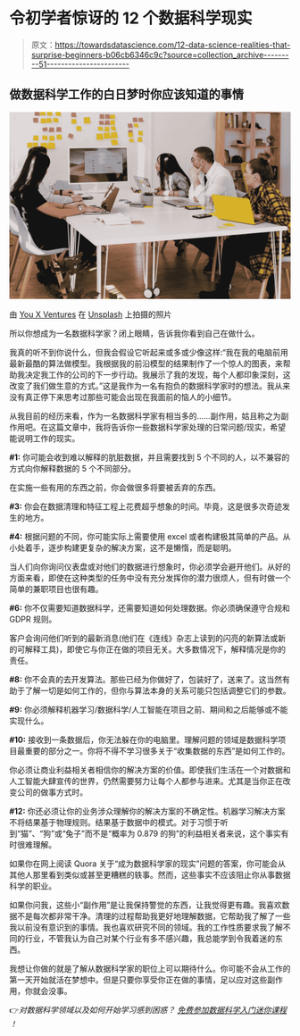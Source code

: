 # 令初学者惊讶的 12 个数据科学现实

> 原文：<https://towardsdatascience.com/12-data-science-realities-that-surprise-beginners-b06cb6346c9c?source=collection_archive---------51----------------------->

## 做数据科学工作的白日梦时你应该知道的事情

![](img/aca047707e7fadd324ea94e27c0fec21.png)

由 [You X Ventures](https://unsplash.com/@youxventures?utm_source=unsplash&utm_medium=referral&utm_content=creditCopyText) 在 [Unsplash](https://unsplash.com/@youxventures?utm_source=unsplash&utm_medium=referral&utm_content=creditCopyText) 上拍摄的照片

所以你想成为一名数据科学家？闭上眼睛，告诉我你看到自己在做什么。

我真的听不到你说什么，但我会假设它听起来或多或少像这样:“我在我的电脑前用最新最酷的算法做模型。我根据我的前沿模型的结果制作了一个惊人的图表，来帮助我决定我工作的公司的下一步行动。我展示了我的发现，每个人都印象深刻，这改变了我们做生意的方式。”这是我作为一名有抱负的数据科学家时的想法。我从来没有真正停下来思考过那些可能会出现在我面前的恼人的小细节。

从我目前的经历来看，作为一名数据科学家有相当多的……副作用，姑且称之为副作用吧。在这篇文章中，我将告诉你一些数据科学家处理的日常问题/现实，希望能说明工作的现实。

**#1:** 你可能会收到难以解释的肮脏数据，并且需要找到 5 个不同的人，以不兼容的方式向你解释数据的 5 个不同部分。

在实施一些有用的东西之前，你会做很多将要被丢弃的东西。

**#3:** 你会在数据清理和特征工程上花费超乎想象的时间。毕竟，这是很多次奇迹发生的地方。

**#4:** 根据问题的不同，你可能实际上需要使用 excel 或者构建极其简单的产品。从小处着手，逐步构建更复杂的解决方案，这不是懒惰，而是聪明。

当人们向你询问仪表盘或对他们的数据进行想象时，你必须学会避开他们。从好的方面来看，即使在这种类型的任务中没有充分发挥你的潜力很烦人，但有时做一个简单的兼职项目也很有趣。

**#6:** 你不仅需要知道数据科学，还需要知道如何处理数据。你必须确保遵守合规和 GDPR 规则。

客户会询问他们听到的最新消息(他们在《连线》杂志上读到的闪亮的新算法或新的可解释工具)，即使它与你正在做的项目无关。大多数情况下，解释情况是你的责任。

**#8:** 你不会真的去开发算法。那些已经为你做好了，包装好了，送来了。这当然有助于了解一切是如何工作的，但你与算法本身的关系可能只包括调整它们的参数。

**#9:** 你必须解释机器学习/数据科学/人工智能在项目之前、期间和之后能够或不能实现什么。

**#10:** 接收到一条数据后，你无法躲在你的电脑里。理解问题的领域是数据科学项目最重要的部分之一。你将不得不学习很多关于“收集数据的东西”是如何工作的。

你必须让商业利益相关者相信你的解决方案的价值。即使我们生活在一个对数据和人工智能大肆宣传的世界，仍然需要努力让每个人都参与进来。尤其是当你正在改变公司的做事方式时。

**#12:** 你还必须让你的业务涉众理解你的解决方案的不确定性。机器学习解决方案不将结果基于物理规则。结果基于数据中的模式。对于习惯于听到“猫”、“狗”或“兔子”而不是“概率为 0.879 的狗”的利益相关者来说，这个事实有时很难理解。

如果你在网上阅读 Quora 关于“成为数据科学家的现实”问题的答案，你可能会从其他人那里看到类似或甚至更糟糕的轶事。然而，这些事实不应该阻止你从事数据科学的职业。

如果你问我，这些小“副作用”是让我保持警觉的东西，让我觉得更有趣。我喜欢数据不是每次都非常干净。清理的过程帮助我更好地理解数据，它帮助我了解了一些我以前没有意识到的事情。我也喜欢研究不同的领域。我的工作性质要求我了解不同的行业，不管我认为自己对某个行业有多不感兴趣，我总能学到令我着迷的东西。

我想让你做的就是了解从数据科学家的职位上可以期待什么。你可能不会从工作的第一天开始就活在梦想中。但是只要你享受你正在做的事情，足以应对这些副作用，你就会没事。

👉*对数据科学领域以及如何开始学习感到困惑？* [*免费参加数据科学入门迷你课程*](https://www.soyouwanttobeadatascientist.com/courses/data-science-kick-starter-mini-course) *！*